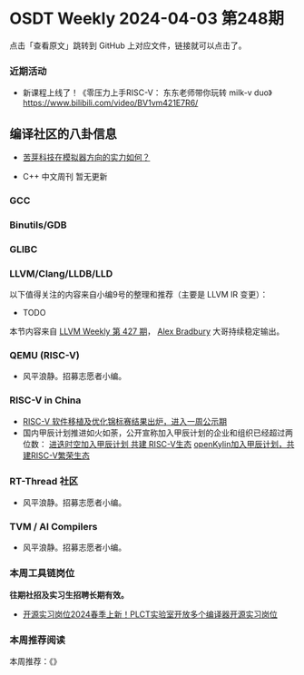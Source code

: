 # OSDT Weekly 2024-04-03 第248期

点击「查看原文」跳转到 GitHub 上对应文件，链接就可以点击了。

### 近期活动

- 新课程上线了！《零压力上手RISC-V： 东东老师带你玩转 milk-v duo》
  https://www.bilibili.com/video/BV1vm421E7R6/

## 编译社区的八卦信息

- [苦芽科技在模拟器方向的实力如何？](https://mp.weixin.qq.com/s/wCiOyEBCwTFl9iXXDetTNg)

- C++ 中文周刊 暂无更新

### GCC

### Binutils/GDB

### GLIBC

### LLVM/Clang/LLDB/LLD


以下值得关注的内容来自小编9号的整理和推荐（主要是 LLVM IR 变更）：

- TODO

本节内容来自 [LLVM Weekly 第 427 期](http://llvmweekly.org/issue/427)，
[Alex Bradbury](https://www.linkedin.com/in/alex-bradbury/) 大哥持续稳定输出。

### QEMU (RISC-V)

- 风平浪静。招募志愿者小编。

### RISC-V in China

- [RISC-V 软件移植及优化锦标赛结果出炉，进入一周公示期](https://mp.weixin.qq.com/s/XIqRyOvCXIE9_aPEUlrgQA)
- 国内甲辰计划推进如火如荼，公开宣称加入甲辰计划的企业和组织已经超过两位数：
  [进迭时空加入甲辰计划 共建 RISC-V生态](https://mp.weixin.qq.com/s/ZP21kYIxua6qaajDV8cBQg)
  [openKylin加入甲辰计划，共建RISC-V繁荣生态](https://mp.weixin.qq.com/s/lwp1sgkxsewayQi-6aL9Cw)

### RT-Thread 社区

- 风平浪静。招募志愿者小编。

### TVM / AI Compilers

- 风平浪静。招募志愿者小编。

### 本周工具链岗位

**往期社招及实习生招聘长期有效。**

- [开源实习岗位2024春季上新！PLCT实验室开放多个编译器开源实习岗位](https://mp.weixin.qq.com/s/D-l7hE2S-21NCAZsVqPzMA)

### 本周推荐阅读

本周推荐：《》
